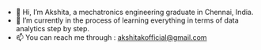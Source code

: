 - 👋 Hi, I’m Akshita, a mechatronics engineering graduate in Chennai, India.
- 🌱 I’m currently in the process of learning everything in terms of data analytics step by step. 
- 📫 You can reach me through : akshitakofficial@gmail.com

<!---
Akshita1210/Akshita1210 is a ✨ special ✨ repository because its `README.md` (this file) appears on your GitHub profile.
You can click the Preview link to take a look at your changes.
--->
